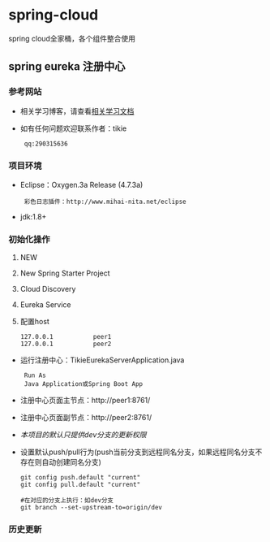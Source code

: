 # spring-cloud
spring cloud全家桶，各个组件整合使用

## spring eureka 注册中心

### 参考网站
 + 相关学习博客，请查看[相关学习文档](https://www.cnblogs.com/cralor/p/9223994.html "spring boot 2.0.3+spring cloud （Finchley）1、搭建服务注册和发现组件Eureka 以及构建高可用Eureka Server集群")
 + 如有任何问题欢迎联系作者：tikie
 
        qq:290315636
    
 
### 项目环境
 - Eclipse：Oxygen.3a Release (4.7.3a)
 
        彩色日志插件：http://www.mihai-nita.net/eclipse
 
 - jdk:1.8+


### 初始化操作
 1. NEW
 2. New Spring Starter Project
 3. Cloud Discovery
 4. Eureka Service
 5. 配置host
 
        127.0.0.1           peer1
        127.0.0.1           peer2
 
 + 运行注册中心：TikieEurekaServerApplication.java
    
        Run As
        Java Application或Spring Boot App
 + 注册中心页面主节点：http://peer1:8761/
 + 注册中心页面副节点：http://peer2:8761/
 
 + *本项目的默认只提供dev分支的更新权限*
 
 + 设置默认push/pull行为(push当前分支到远程同名分支，如果远程同名分支不存在则自动创建同名分支)
    
       git config push.default "current"
       git config pull.default "current"
       
       #在对应的分支上执行：如dev分支
       git branch --set-upstream-to=origin/dev
 
### 历史更新


